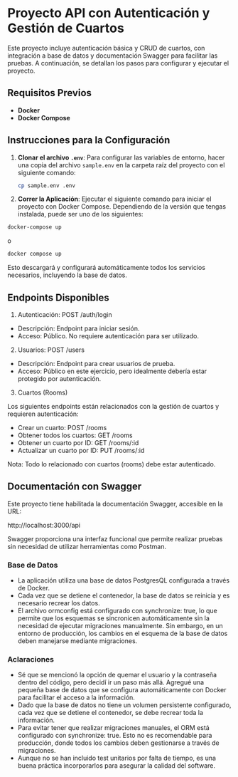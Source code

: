 # Proyecto API con Autenticación y Gestión de Cuartos

Este proyecto incluye autenticación básica y CRUD de cuartos, con integración a base de datos y documentación Swagger para facilitar las pruebas. A continuación, se detallan los pasos para configurar y ejecutar el proyecto.

## Requisitos Previos

- **Docker**
- **Docker Compose**

## Instrucciones para la Configuración

1. **Clonar el archivo `.env`**:
   Para configurar las variables de entorno, hacer una copia del archivo `sample.env` en la carpeta raíz del proyecto con el siguiente comando:

   ```bash
   cp sample.env .env
   ```

2.	**Correr la Aplicación**:
  Ejecutar el siguiente comando para iniciar el proyecto con Docker Compose. Dependiendo de la versión que tengas instalada, puede ser uno de los siguientes:

  ```bash
  docker-compose up 
  ```
  o
  ```bash
  docker compose up
  ```

Esto descargará y configurará automáticamente todos los servicios necesarios, incluyendo la base de datos.

## Endpoints Disponibles

1. Autenticación: POST /auth/login

  - Descripción: Endpoint para iniciar sesión.
  - Acceso: Público. No requiere autenticación para ser utilizado.

2. Usuarios: POST /users

  - Descripción: Endpoint para crear usuarios de prueba.
  - Acceso: Público en este ejercicio, pero idealmente debería estar protegido por autenticación.

3. Cuartos (Rooms)

Los siguientes endpoints están relacionados con la gestión de cuartos y requieren autenticación:

- Crear un cuarto: POST /rooms
- Obtener todos los cuartos: GET /rooms
- Obtener un cuarto por ID: GET /rooms/:id
- Actualizar un cuarto por ID: PUT /rooms/:id

Nota: Todo lo relacionado con cuartos (rooms) debe estar autenticado.

## Documentación con Swagger

Este proyecto tiene habilitada la documentación Swagger, accesible en la URL:

http://localhost:3000/api

Swagger proporciona una interfaz funcional que permite realizar pruebas sin necesidad de utilizar herramientas como Postman.

### Base de Datos

  - La aplicación utiliza una base de datos PostgresQL configurada a través de Docker.
  - Cada vez que se detiene el contenedor, la base de datos se reinicia y es necesario recrear los datos.
  - El archivo ormconfig está configurado con synchronize: true, lo que permite que los esquemas se sincronicen automáticamente sin la necesidad de ejecutar migraciones manualmente. Sin embargo, en un entorno de producción, los cambios en el esquema de la base de datos deben manejarse mediante migraciones.

### Aclaraciones

 - Sé que se mencionó la opción de quemar el usuario y la contraseña dentro del código, pero decidí ir un paso más allá. Agregué una pequeña base de datos que se configura automáticamente con Docker para facilitar el acceso a la información.
 - Dado que la base de datos no tiene un volumen persistente configurado, cada vez que se detiene el contenedor, se debe recrear toda la información.
 - Para evitar tener que realizar migraciones manuales, el ORM está configurado con synchronize: true. Esto no es recomendable para producción, donde todos los cambios deben gestionarse a través de migraciones.
 - Aunque no se han incluido test unitarios por falta de tiempo, es una buena práctica incorporarlos para asegurar la calidad del software.